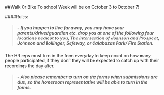 ##Walk Or Bike To school Week will be on October 3 to October 7!

####Rules:
>##### - If you happen to live far away, you may have your parents/driver/guardian etc. drop you at one of the following four locations nearest to you; The intersection of Johnson and Prospect, Johnson and Bollinger, Safeway, or Calabazas Park/ Fire Station. 
 The HR reps must turn in the form everyday to keep count on how many  people participated, if they don’t they will be expected to catch up with their recordings the day after.

>##### - Also please remember to turn on the forms when submissions are due, so the homeroom representative will be able to turn in the forms. 
